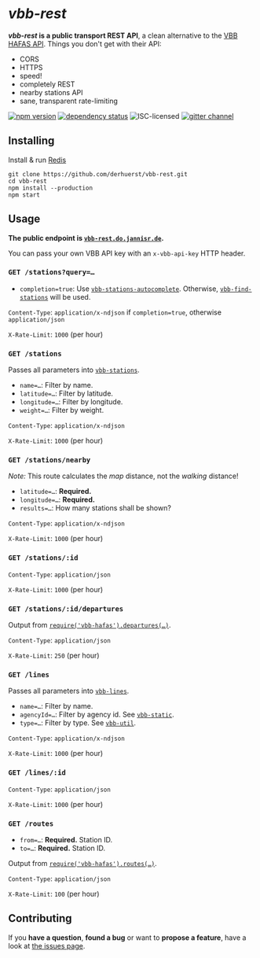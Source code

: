 # *vbb-rest*

***vbb-rest* is a public transport REST API**, a clean alternative to the [VBB HAFAS API](https://github.com/derhuerst/vbb-hafas). Things you don't get with their API:

- CORS
- HTTPS
- speed!
- completely REST
- nearby stations API
- sane, transparent rate-limiting

[![npm version](https://img.shields.io/npm/v/vbb-rest.svg)](https://www.npmjs.com/package/vbb-rest)
[![dependency status](https://img.shields.io/david/derhuerst/vbb-rest.svg)](https://david-dm.org/derhuerst/vbb-rest)
![ISC-licensed](https://img.shields.io/github/license/derhuerst/vbb-rest.svg)
[![gitter channel](https://badges.gitter.im/derhuerst/vbb-rest.svg)](https://gitter.im/derhuerst/vbb-rest)


## Installing

Install & run [Redis](http://redis.io/)

```
git clone https://github.com/derhuerst/vbb-rest.git
cd vbb-rest
npm install --production
npm start
```


## Usage

**The public endpoint is [`vbb-rest.do.jannisr.de`](`https://vbb-rest.do.jannisr.de`).**

You can pass your own VBB API key with an `x-vbb-api-key` HTTP header.


### `GET /stations?query=…`

- `completion=true`: Use [`vbb-stations-autocomplete`](https://github.com/derhuerst/vbb-stations-autocomplete). Otherwise, [`vbb-find-stations`](https://github.com/derhuerst/vbb-find-stations) will be used.

`Content-Type`: `application/x-ndjson` if `completion=true`, otherwise `application/json`

`X-Rate-Limit`: `1000` (per hour)


### `GET /stations`

Passes all parameters into [`vbb-stations`](https://github.com/derhuerst/vbb-stations).

- `name=…`: Filter by name.
- `latitude=…`: Filter by latitude.
- `longitude=…`: Filter by longitude.
- `weight=…`: Filter by weight.

`Content-Type`: `application/x-ndjson`

`X-Rate-Limit`: `1000` (per hour)


### `GET /stations/nearby`

*Note:* This route calculates the *map* distance, not the *walking* distance!

- `latitude=…`: **Required.**
- `longitude=…`: **Required.**
- `results=…`: How many stations shall be shown?

`Content-Type`: `application/x-ndjson`

`X-Rate-Limit`: `1000` (per hour)


### `GET /stations/:id`

`Content-Type`: `application/json`

`X-Rate-Limit`: `1000` (per hour)


### `GET /stations/:id/departures`

Output from [`require('vbb-hafas').departures(…)`](https://github.com/derhuerst/vbb-hafas#getting-started).

`Content-Type`: `application/json`

`X-Rate-Limit`: `250` (per hour)


### `GET /lines`

Passes all parameters into [`vbb-lines`](https://github.com/derhuerst/vbb-lines).

- `name=…`: Filter by name.
- `agencyId=…`: Filter by agency id. See [`vbb-static`](https://github.com/derhuerst/vbb-static).
- `type=…`: Filter by type. See [`vbb-util`](https://github.com/derhuerst/vbb-util/blob/cd0c74f8a851549cfb9cf561d1fcf366248557c3/products.js#L116-L125).

`Content-Type`: `application/x-ndjson`

`X-Rate-Limit`: `1000` (per hour)


### `GET /lines/:id`

`Content-Type`: `application/json`

`X-Rate-Limit`: `1000` (per hour)


### `GET /routes`

- `from=…`: **Required.** Station ID.
- `to=…`: **Required.** Station ID.

Output from [`require('vbb-hafas').routes(…)`](https://github.com/derhuerst/vbb-hafas#getting-started).

`Content-Type`: `application/json`

`X-Rate-Limit`: `100` (per hour)


## Contributing

If you **have a question**, **found a bug** or want to **propose a feature**, have a look at [the issues page](https://github.com/derhuerst/vbb-rest/issues).
